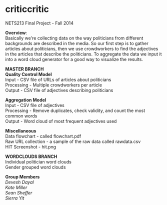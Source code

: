 criticcritic
============

NETS213 Final Project - Fall 2014

**Overview**:
<br>
Basically we're collecting data on the way politicians from different backgrounds are described in the media. So our first step is to gather articles about politicians, then we use crowdworkers to find the adjectives in the articles that describe the politicians. To aggregate the data we input it into a word cloud generator for a good way to visualize the results.

**MASTER BRANCH**
<br>
**Quality Control Model**
<br>
Input - CSV file of URLs of articles about politicians
<br>
Processing - Multiple crowdworkers per article
<br> 
Output - CSV file of adjectives describing politicians

**Aggregation Model**
<br>
Input - CSV file of adjectives
<br>
Processing - Remove duplicates, check validity, and count the most common words
<br>
Output - Word cloud of most frequent adjectives used

**Miscellaneous**
<br>
Data flowchart - called flowchart.pdf
<br>
Raw URL collection - a sample of the raw data called rawdata.csv
<br>
HIT Screenshot - hit.png

**WORDCLOUDS BRANCH**
<br>
Individual politician word clouds
<br>
Gender grouped word clouds

**Group Members**
<br>
*Devesh Dayal*
<br>
*Kate Miller*
<br>
*Sean Sheffer*
<br>
*Sierra Yit*
